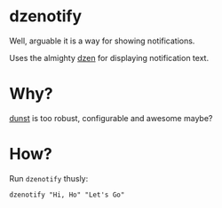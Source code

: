 dzenotify
=========

Well, arguable it is a way for showing notifications.

Uses the almighty [dzen](https://github.com/robm/dzen) for displaying notification text.

Why?
====

[dunst](https://github.com/knopwob/dunst) is too robust, configurable and awesome maybe?

How?
====

Run `dzenotify` thusly:

    dzenotify "Hi, Ho" "Let's Go"
